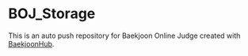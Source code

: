 # BOJ_Storage
This is an auto push repository for Baekjoon Online Judge created with [BaekjoonHub](https://github.com/BaekjoonHub/BaekjoonHub).

